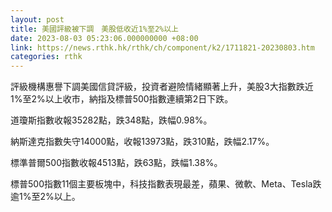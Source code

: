 ```yaml
---
layout: post
title: 美國評級被下調　美股低收近1%至2%以上
date: 2023-08-03 05:23:06.000000000 +08:00
link: https://news.rthk.hk/rthk/ch/component/k2/1711821-20230803.htm
categories: rthk
---
```


評級機構惠譽下調美國信貸評級，投資者避險情緒顯著上升，美股3大指數跌近1%至2%以上收市，納指及標普500指數連續第2日下跌。

道瓊斯指數收報35282點，跌348點，跌幅0.98%。

納斯達克指數失守14000點，收報13973點，跌310點，跌幅2.17%。

標準普爾500指數收報4513點，跌63點，跌幅1.38%。

標普500指數11個主要板塊中，科技指數表現最差，蘋果、微軟、Meta、Tesla跌逾1%至2%以上。
